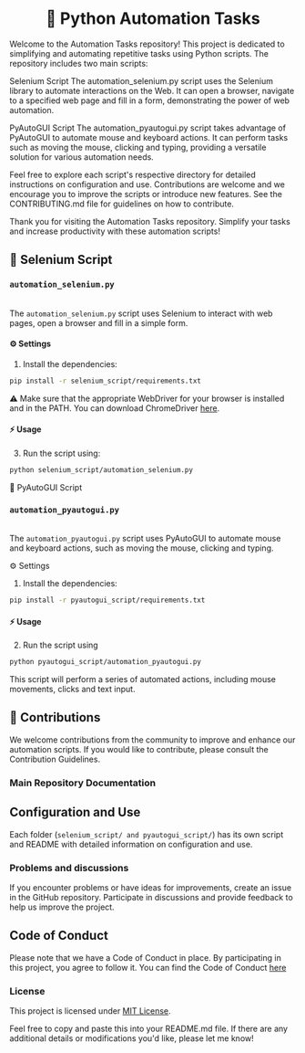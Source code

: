 <div align="center">
 <h1> 🤖 Python Automation Tasks 
 </h1>
 </div>

[
](https://github.com/DaveSimoes/Automation-Task/blob/bf827d87183feb630bffa5ca8279acff5e69c3ac/README-en.md)
Welcome to the Automation Tasks repository! 
This project is dedicated to simplifying and automating repetitive tasks using Python scripts. The repository includes two main scripts:

Selenium Script The automation_selenium.py script uses the Selenium library to automate interactions on the Web. It can open a browser, navigate to a specified web page and fill in a form, demonstrating the power of web automation.

PyAutoGUI Script The automation_pyautogui.py script takes advantage of PyAutoGUI to automate mouse and keyboard actions. It can perform tasks such as moving the mouse, clicking and typing, providing a versatile solution for various automation needs.

Feel free to explore each script's respective directory for detailed instructions on configuration and use. Contributions are welcome and we encourage you to improve the scripts or introduce new features. See the CONTRIBUTING.md file for guidelines on how to contribute.

Thank you for visiting the Automation Tasks repository. Simplify your tasks and increase productivity with these automation scripts!

## 🚀 Selenium Script

### `automation_selenium.py`

<br> The `automation_selenium.py` script uses Selenium to interact with web pages, open a browser and fill in a simple form.

#### ⚙️ Settings

1) Install the dependencies:

```bash
pip install -r selenium_script/requirements.txt
```

⚠️ Make sure that the appropriate WebDriver for your browser is installed and in the PATH. You can download ChromeDriver [here](https://sites.google.com/chromium.org/driver/).

#### ⚡️ Usage

3. Run the script using:
   
```bash
python selenium_script/automation_selenium.py
```

🚀 PyAutoGUI Script


### `automation_pyautogui.py`
<br> The `automation_pyautogui.py` script uses PyAutoGUI to automate mouse and keyboard actions, such as moving the mouse, clicking and typing.

⚙️ Settings

1. Install the dependencies:

```bash
pip install -r pyautogui_script/requirements.txt
```
#### ⚡️ Usage

2. Run the script using

```bash
python pyautogui_script/automation_pyautogui.py
```

This script will perform a series of automated actions, including mouse movements, clicks and text input.

## 🚨 Contributions

We welcome contributions from the community to improve and enhance our automation scripts. If you would like to contribute, please consult the Contribution Guidelines.

### Main Repository Documentation

## Configuration and Use
Each folder (`selenium_script/ and pyautogui_script/`) has its own script and README with detailed information on configuration and use.

### Problems and discussions
If you encounter problems or have ideas for improvements, create an issue in the GitHub repository. Participate in discussions and provide feedback to help us improve the project.


## Code of Conduct
Please note that we have a Code of Conduct in place. By participating in this project, you agree to follow it. You can find the Code of Conduct [here](CODE_OF_CONDUCT.md)


### License

This project is licensed under [MIT License](https://opensource.org/licenses/MIT).

Feel free to copy and paste this into your README.md file. If there are any additional details or modifications you'd like, please let me know!












